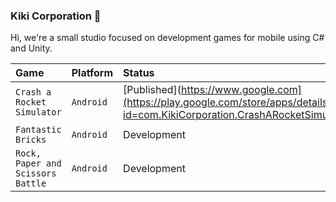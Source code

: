### Kiki Corporation 👋

Hi, we're a small studio focused on development games for mobile using C# and Unity.

| Game                              | Platform      | Status                            |
| :---------------------------------| :-------------| :-------------------------------- |
| `Crash a Rocket Simulator`        | `Android`     |  [Published](https://www.google.com](https://play.google.com/store/apps/details?id=com.KikiCorporation.CrashARocketSimulator)|
| `Fantastic Bricks`                | `Android`     | Development                       |
| `Rock, Paper and Scissors Battle` | `Android`     | Development                       |


<!--
**kikicorp/kikicorp** is a ✨ _special_ ✨ repository because its `README.md` (this file) appears on your GitHub profile.

Here are some ideas to get you started:

- 🔭 I’m currently working on ...
- 🌱 I’m currently learning ...
- 👯 I’m looking to collaborate on ...
- 🤔 I’m looking for help with ...
- 💬 Ask me about ...
- 📫 How to reach me: ...
- 😄 Pronouns: ...
- ⚡ Fun fact: ...
-->
